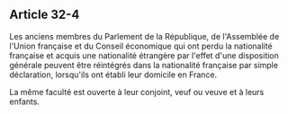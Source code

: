 Article 32-4
----
Les anciens membres du Parlement de la République, de l'Assemblée de l'Union
française et du Conseil économique qui ont perdu la nationalité française et
acquis une nationalité étrangère par l'effet d'une disposition générale peuvent
être réintégrés dans la nationalité française par simple déclaration, lorsqu'ils
ont établi leur domicile en France.

La même faculté est ouverte à leur conjoint, veuf ou veuve et à leurs enfants.
